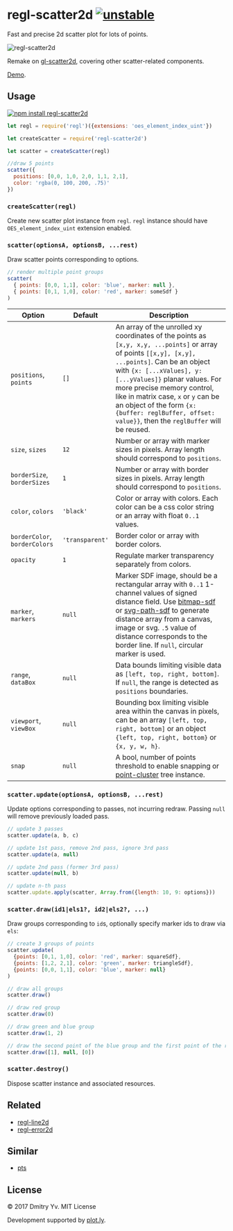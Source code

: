 # regl-scatter2d [![unstable](https://img.shields.io/badge/stability-unstable-green.svg)](http://github.com/badges/stability-badges)

Fast and precise 2d scatter plot for lots of points.

![regl-scatter2d](https://github.com/dfcreative/regl-scatter2d/blob/master/preview.png?raw=true)

Remake on [gl-scatter2d](https://github.com/gl-vis/gl-scatter2d), covering other scatter-related components.

[Demo](https://dfcreative.github.io/regl-scatter2d).


## Usage

[![npm install regl-scatter2d](https://nodei.co/npm/regl-scatter2d.png?mini=true)](https://npmjs.org/package/regl-scatter2d/)

```js
let regl = require('regl')({extensions: 'oes_element_index_uint'})

let createScatter = require('regl-scatter2d')

let scatter = createScatter(regl)

//draw 5 points
scatter({
  positions: [0,0, 1,0, 2,0, 1,1, 2,1],
  color: 'rgba(0, 100, 200, .75)'
})
```

### `createScatter(regl)`

Create new scatter plot instance from `regl`. `regl` instance should have `OES_element_index_uint` extension enabled.

### `scatter(optionsA, optionsB, ...rest)`

Draw scatter points corresponding to options.

```js
// render multiple point groups
scatter(
  { points: [0,0, 1,1], color: 'blue', marker: null },
  { points: [0,1, 1,0], color: 'red', marker: someSdf }
)
```

Option | Default | Description
---|---|---
`positions`, `points` | `[]` | An array of the unrolled xy coordinates of the points as `[x,y, x,y, ...points]` or array of points `[[x,y], [x,y], ...points]`. Can be an object with `{x: [...xValues], y: [...yValues]}` planar values. For more precise memory control, like in matrix case, `x` or `y` can be an object of the form `{x: {buffer: reglBuffer, offset: value}}`, then the `reglBuffer` will be reused.
`size`, `sizes` | `12` | Number or array with marker sizes in pixels. Array length should correspond to `positions`.
`borderSize`, `borderSizes` | `1` | Number or array with border sizes in pixels. Array length should correspond to `positions`.
`color`, `colors` | `'black'` | Color or array with colors. Each color can be a css color string or an array with float `0..1` values.
`borderColor`, `borderColors` | `'transparent'` | Border color or array with border colors.
`opacity` | `1` | Regulate marker transparency separately from colors.
`marker`, `markers` | `null` | Marker SDF image, should be a rectangular array with `0..1` 1-channel values of signed distance field. Use [bitmap-sdf](https://github.com/dfcreative/bitmap-sdf) or [svg-path-sdf](https://github.com/dfcreative/svg-path-sdf) to generate distance array from a canvas, image or svg. `.5` value of distance corresponds to the border line. If `null`, circular marker is used.
`range`, `dataBox` | `null` | Data bounds limiting visible data as `[left, top, right, bottom]`. If `null`, the range is detected as `positions` boundaries.
`viewport`, `viewBox` | `null` | Bounding box limiting visible area within the canvas in pixels, can be an array `[left, top, right, bottom]` or an object `{left, top, right, bottom}` or `{x, y, w, h}`.
`snap` | `null` | A bool, number of points threshold to enable snapping or [point-cluster](https://github.com/dfcreative/point-cluster) tree instance.

### `scatter.update(optionsA, optionsB, ...rest)`

Update options corresponding to passes, not incurring redraw. Passing `null` will remove previously loaded pass.

```js
// update 3 passes
scatter.update(a, b, c)

// update 1st pass, remove 2nd pass, ignore 3rd pass
scatter.update(a, null)

// update 2nd pass (former 3rd pass)
scatter.update(null, b)

// update n-th pass
scatter.update.apply(scatter, Array.from({length: 10, 9: options}))
```

### `scatter.draw(id1|els1?, id2|els2?, ...)`

Draw groups corresponding to `id`s, optionally specify marker ids to draw via `els`:

```js
// create 3 groups of points
scatter.update(
  {points: [0,1, 1,0], color: 'red', marker: squareSdf},
  {points: [1,2, 2,1], color: 'green', marker: triangleSdf},
  {points: [0,0, 1,1], color: 'blue', marker: null}
)

// draw all groups
scatter.draw()

// draw red group
scatter.draw(0)

// draw green and blue group
scatter.draw(1, 2)

// draw the second point of the blue group and the first point of the red group
scatter.draw([1], null, [0])
```

### `scatter.destroy()`

Dispose scatter instance and associated resources.

## Related

* [regl-line2d](https://github.com/dfcreative/regl-line2d)
* [regl-error2d](https://github.com/dfcreative/regl-error2d)

## Similar

* [pts](https://github.com/williamngan/pts)

## License

© 2017 Dmitry Yv. MIT License

Development supported by [plot.ly](https://github.com/plotly/).
